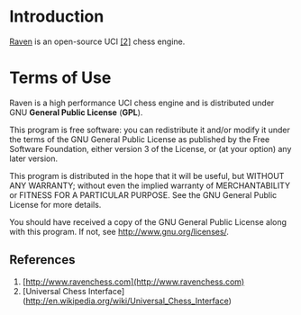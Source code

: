 Introduction
============

[Raven](http://www.ravenchess.com) is an open-source UCI [[2]](#uci) chess engine.


Terms of Use
============
Raven is a high performance UCI chess engine and is distributed under 
GNU **General Public License** (**GPL**).

This program is free software: you can redistribute it and/or modify
it under the terms of the GNU General Public License as published by
the Free Software Foundation, either version 3 of the License, or
(at your option) any later version.

This program is distributed in the hope that it will be useful,
but WITHOUT ANY WARRANTY; without even the implied warranty of
MERCHANTABILITY or FITNESS FOR A PARTICULAR PURPOSE.  See the
GNU General Public License for more details.

You should have received a copy of the GNU General Public License
along with this program.  If not, see <http://www.gnu.org/licenses/>.

## References
1. <a name="raven"></a>[http://www.ravenchess.com](http://www.ravenchess.com)
2. <a name="uci"></a> [Universal Chess Interface] (http://en.wikipedia.org/wiki/Universal_Chess_Interface)
